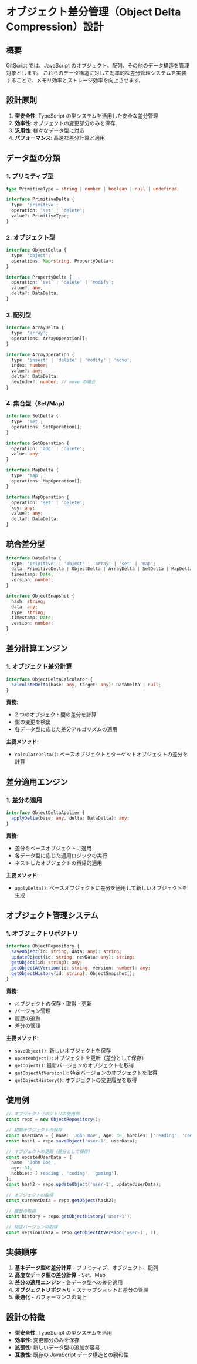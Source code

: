 # オブジェクト差分管理（Object Delta Compression）設計

## 概要

GitScript では、JavaScript のオブジェクト、配列、その他のデータ構造を管理対象とします。
これらのデータ構造に対して効率的な差分管理システムを実装することで、メモリ効率とストレージ効率を向上させます。

## 設計原則

1. **型安全性**: TypeScript の型システムを活用した安全な差分管理
2. **効率性**: オブジェクトの変更部分のみを保存
3. **汎用性**: 様々なデータ型に対応
4. **パフォーマンス**: 高速な差分計算と適用

## データ型の分類

### 1. プリミティブ型

```typescript
type PrimitiveType = string | number | boolean | null | undefined;

interface PrimitiveDelta {
  type: 'primitive';
  operation: 'set' | 'delete';
  value?: PrimitiveType;
}
```

### 2. オブジェクト型

```typescript
interface ObjectDelta {
  type: 'object';
  operations: Map<string, PropertyDelta>;
}

interface PropertyDelta {
  operation: 'set' | 'delete' | 'modify';
  value?: any;
  delta?: DataDelta;
}
```

### 3. 配列型

```typescript
interface ArrayDelta {
  type: 'array';
  operations: ArrayOperation[];
}

interface ArrayOperation {
  type: 'insert' | 'delete' | 'modify' | 'move';
  index: number;
  value?: any;
  delta?: DataDelta;
  newIndex?: number; // move の場合
}
```

### 4. 集合型（Set/Map）

```typescript
interface SetDelta {
  type: 'set';
  operations: SetOperation[];
}

interface SetOperation {
  operation: 'add' | 'delete';
  value: any;
}

interface MapDelta {
  type: 'map';
  operations: MapOperation[];
}

interface MapOperation {
  operation: 'set' | 'delete';
  key: any;
  value?: any;
  delta?: DataDelta;
}
```

## 統合差分型

```typescript
interface DataDelta {
  type: 'primitive' | 'object' | 'array' | 'set' | 'map';
  data: PrimitiveDelta | ObjectDelta | ArrayDelta | SetDelta | MapDelta;
  timestamp: Date;
  version: number;
}

interface ObjectSnapshot {
  hash: string;
  data: any;
  type: string;
  timestamp: Date;
  version: number;
}
```

## 差分計算エンジン

### 1. オブジェクト差分計算

```typescript
interface ObjectDeltaCalculator {
  calculateDelta(base: any, target: any): DataDelta | null;
}
```

**責務**:

- 2 つのオブジェクト間の差分を計算
- 型の変更を検出
- 各データ型に応じた差分アルゴリズムの適用

**主要メソッド**:

- `calculateDelta()`: ベースオブジェクトとターゲットオブジェクトの差分を計算

## 差分適用エンジン

### 1. 差分の適用

```typescript
interface ObjectDeltaApplier {
  applyDelta(base: any, delta: DataDelta): any;
}
```

**責務**:

- 差分をベースオブジェクトに適用
- 各データ型に応じた適用ロジックの実行
- ネストしたオブジェクトの再帰的適用

**主要メソッド**:

- `applyDelta()`: ベースオブジェクトに差分を適用して新しいオブジェクトを生成

## オブジェクト管理システム

### 1. オブジェクトリポジトリ

```typescript
interface ObjectRepository {
  saveObject(id: string, data: any): string;
  updateObject(id: string, newData: any): string;
  getObject(id: string): any;
  getObjectAtVersion(id: string, version: number): any;
  getObjectHistory(id: string): ObjectSnapshot[];
}
```

**責務**:

- オブジェクトの保存・取得・更新
- バージョン管理
- 履歴の追跡
- 差分の管理

**主要メソッド**:

- `saveObject()`: 新しいオブジェクトを保存
- `updateObject()`: オブジェクトを更新（差分として保存）
- `getObject()`: 最新バージョンのオブジェクトを取得
- `getObjectAtVersion()`: 特定バージョンのオブジェクトを取得
- `getObjectHistory()`: オブジェクトの変更履歴を取得

## 使用例

```typescript
// オブジェクトリポジトリの使用例
const repo = new ObjectRepository();

// 初期オブジェクトの保存
const userData = { name: 'John Doe', age: 30, hobbies: ['reading', 'coding'] };
const hash1 = repo.saveObject('user-1', userData);

// オブジェクトの更新（差分として保存）
const updatedUserData = {
  name: 'John Doe',
  age: 31,
  hobbies: ['reading', 'coding', 'gaming'],
};
const hash2 = repo.updateObject('user-1', updatedUserData);

// オブジェクトの取得
const currentData = repo.getObject(hash2);

// 履歴の取得
const history = repo.getObjectHistory('user-1');

// 特定バージョンの取得
const version1Data = repo.getObjectAtVersion('user-1', 1);
```

## 実装順序

1. **基本データ型の差分計算** - プリミティブ、オブジェクト、配列
2. **高度なデータ型の差分計算** - Set、Map
3. **差分の適用エンジン** - 各データ型への差分適用
4. **オブジェクトリポジトリ** - スナップショットと差分の管理
5. **最適化** - パフォーマンスの向上

## 設計の特徴

- **型安全性**: TypeScript の型システムを活用
- **効率性**: 変更部分のみを保存
- **拡張性**: 新しいデータ型の追加が容易
- **互換性**: 既存の JavaScript データ構造との親和性
